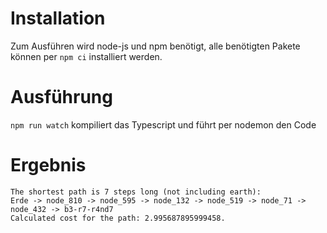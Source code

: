 # Installation
Zum Ausführen wird node-js und npm benötigt, alle benötigten Pakete können per `npm ci` installiert werden.
# Ausführung
`npm run watch` kompiliert das Typescript und führt per nodemon den Code
# Ergebnis
```
The shortest path is 7 steps long (not including earth):
Erde -> node_810 -> node_595 -> node_132 -> node_519 -> node_71 -> node_432 -> b3-r7-r4nd7
Calculated cost for the path: 2.995687895999458.
```